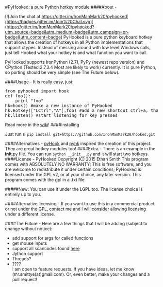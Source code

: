 #PyHooked: a pure Python hotkey module
####About - 

[![Join the chat at https://gitter.im/IronManMark20/pyhooked](https://badges.gitter.im/Join%20Chat.svg)](https://gitter.im/IronManMark20/pyhooked?utm_source=badge&utm_medium=badge&utm_campaign=pr-badge&utm_content=badge)
PyHooked is a pure python keyboard hotkey that allows the creation of hotkeys in all Python implementations that support ctypes. Instead of messing around with low level Windows calls, just tell Hooked what your hotkey is and what function you want to call.

PyHooked supports IronPython (2.7), PyPy (newest repo version) and CPython (Tested:2.7,3.4 Most are likely to work) currently. It is pure Python, so porting should be very simple (see The Future below).

####Usage - 
It is really easy, just:
<pre>
from pyhooked import hook
def foo():
    print "foo"
hk=hook() #make a new instance of PyHooked
hk.Hotkey(["LCtrl","A"],foo) #add a new shortcut ctrl+a, that calls foo() when pressed
hk.listen() #start listening for key presses
</pre>
Read more in the [wiki](https://github.com/IronManMark20/PyHooked/wiki)!
####Installing

Just run `$ pip install git+https://github.com/IronManMark20/hooked.git`


####Alternatives -
[pyHook](http://sourceforge.net/projects/pyhook/) and [pyhk](https://github.com/schurpf/pyhk) inspired the creation of this project. They are great hotkey modules too!
####Extra - 
There is an example in the __init__.py file. You can run `python __init__.py` and it will start two hotkeys.
####License - 
PyHooked  Copyright (C) 2015  Ethan Smith
This program comes with ABSOLUTELY NO WARRANTY;
This is free software, and you are welcome to redistribute it
under certain conditions;
PyHooked is licensed under the GPL v2, or at your choice, any later version. This program comes with the gpl in a .txt file.

#####New: You can use it under the LGPL too. The license choice is entirely up to you.

####Alternative licensing - 
If you want to use this in a commercial product, or not under the GPL, contact me and I will consider allowing licensing under a different license.

####The Future - 
Here are a few things that I will be adding (subject to change without notice):
* add support for args for called functions
* get mouse inputs
* support all scancodes found [here](https://msdn.microsoft.com/en-us/library/aa299374%28v=vs.60%29.aspx)
* Jython support
* Threads?
* ????<br>
I am open to feature requests. If you have ideas, let me know (mr.smittye(at)gmail.com). Or, even better, make your changes and a pull request!
